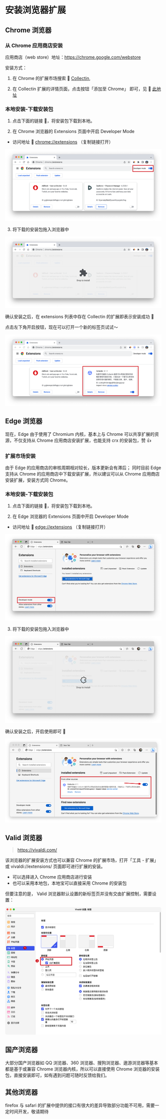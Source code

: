 <script setup>
import ImageLink from '../components/ImageLink.vue'
import chromeImg from "../assets/extension/logo-chrome.png"
import edgeImg from  "../assets/extension/logo-edge.png"

const extensionLinks = {
  chrome: "https://file.collectin.net/extensions/collectin-chrome-extension.crx",
  edge: "https://file.collectin.net/extensions/collectin-edge-extension.crx"
}

</script>

# 安装浏览器扩展

## Chrome 浏览器

### 从 Chrome 应用商店安装

应用商店（web store）地址：https://chrome.google.com/webstore

安装方式：

1. 在 Chrome 的扩展市场搜索 🔗 [Collectin](https://chrome.google.com/webstore/search/Collectin),

2. 在 Collectin 扩展的详情页面，点击按钮「添加至 Chrome」 即可，见 🔗 [此地址](https://chrome.google.com/webstore/detail/collectin/cobkdpfmbmdppijhflanjljkcgejecji)

### 本地安装-下载安装包

1. 点击下面的链接 🔗，将安装包下载到本地。

<ImageLink :link="extensionLinks.chrome" :img="chromeImg" text="Chrome 安装包" size=60 />

2. 在 Chrome 浏览器的 Extensions 页面中开启 Developer Mode

- 访问地址 🔗 <a href="chrome://extensions" >chrome://extensions</a> （复制链接打开）

<img src="../assets/extension/developer-mode.png" />

3. 将下载的安装包拖入浏览器中

<img src="../assets/extension/drop-to-install.png" />

确认安装之后，在 extensions 列表中存在 Collectin 的扩展即表示安装成功 👏

点击左下角开启按钮，现在可以打开一个新的标签页试试～

<img src="../assets/extension/add-success.png" />

## Edge 浏览器

现在，Edge 由于使用了 Chromium 内核，基本上与 Chrome 可以共享扩展的资源，不仅支持从 Chrome 应用商店安装扩展，也能支持 crx 的安装包，赞 👍

### 扩展市场安装

由于 Edge 的应用商店的审核周期相对较长，版本更新会有滞后；
同时目前 Edge 支持从 Chrome 的应用商店中下载安装扩展，所以建议可以从 Chrome 应用商店安装扩展，安装方式同 Chrome。

### 本地安装-下载安装包

1. 点击下面的链接 🔗，将安装包下载到本地。

<ImageLink :link="extensionLinks.edge" :img="edgeImg" text="Edge 安装包" size=60 />

2. 在 Edge 浏览器的 Extensions 页面中开启 Developer Mode

- 访问地址 🔗 <a href="edge://extensions" >edge://extensions</a> （复制链接打开）

<img src="../assets/extension/edge-developer-mode.png" />

3. 将下载的安装包拖入浏览器中

<img src="../assets/extension/edge-drop-to-install.png" />

确认安装之后，开启使用即可 👏

<img src="../assets/extension/edge-start-use.png" />

## Valid 浏览器

> https://vivaldi.com/

该浏览器的扩展安装方式也可以兼容 Chrome 的扩展市场，打开「工具 - 扩展」或 vivaldi://extensions/ 页面即可进行扩展的安装。

- 可以选择进入 Chrome 应用商店进行安装
- 也可以采用本地包，本地宝可以直接采用 Chrome 的安装包

但要注意的是， Valid 浏览器默认设置的新标签页并没有交由扩展控制，需要设置：

<img src="../assets/extension/vivaldi.png" />

## 国产浏览器

大部分国产浏览器如 QQ 浏览器、360 浏览器、搜狗浏览器、遨游浏览器等基本都是基于或兼容 Chrome 浏览器内核，所以可以直接使用 Chrome 浏览器的安装包，直接安装即可，如有遇到问题可随时反馈给我们。

## 其他浏览器

firefox 与 safari 的扩展中提供的接口有很大的差异导致部分功能不可用，需要一定时间开发，敬请期待
